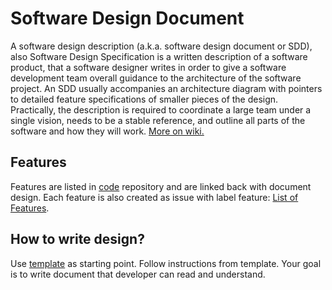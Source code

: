 # Software Design Document

A software design description (a.k.a. software design document or SDD), also Software Design Specification is a written description of a software product, that a software designer writes in order to give a software development team overall guidance to the architecture of the software project. An SDD usually accompanies an architecture diagram with pointers to detailed feature specifications of smaller pieces of the design. Practically, the description is required to coordinate a large team under a single vision, needs to be a stable reference, and outline all parts of the software and how they will work. [More on wiki.](https://en.wikipedia.org/wiki/Software_design_description)

## Features

Features are listed in [code](https://github.com/AdriaticOrg/sdd) repository and are linked back with document design.
Each feature is also created as issue with label feature: [List of Features](https://github.com/AdriaticOrg/code/issues?q=is:issue+label:feature).

## How to write design?

Use [template](template/Template.md) as starting point. Follow instructions from template. Your goal is to write document that developer can read and understand. 
